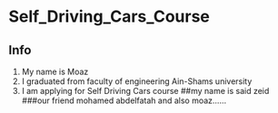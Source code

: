# Self_Driving_Cars_Course
## Info
1. My name is Moaz
2. I graduated from faculty of engineering Ain-Shams university
3. I am applying for Self Driving Cars course 
##my name is said zeid
###our friend mohamed abdelfatah
and also moaz......

